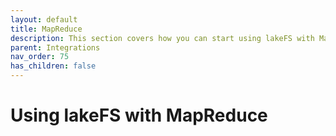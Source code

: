 ```yaml
---
layout: default
title: MapReduce
description: This section covers how you can start using lakeFS with MapReduce, a program model for distributed computing based on java.
parent: Integrations
nav_order: 75
has_children: false
---
```


# Using lakeFS with MapReduce